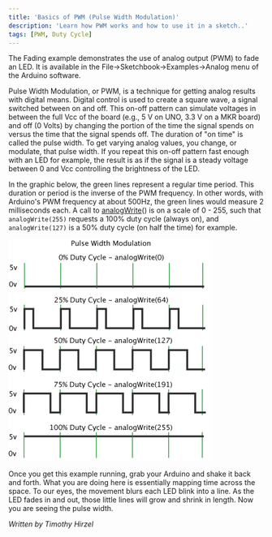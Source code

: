 ```yaml
---
title: 'Basics of PWM (Pulse Width Modulation)'
description: 'Learn how PWM works and how to use it in a sketch..'
tags: [PWM, Duty Cycle]
---
```



The Fading example demonstrates the use of analog output (PWM) to fade an LED. It is available in the File->Sketchbook->Examples->Analog menu of the Arduino software.

Pulse Width Modulation, or PWM, is a technique for getting analog results with digital means. Digital control is used to create a square wave, a signal switched between on and off. This on-off pattern can simulate voltages in between the full Vcc of the board (e.g., 5 V on UNO, 3.3 V on a MKR board) and off (0 Volts) by changing the portion of the time the signal spends on versus the time that the signal spends off. The duration of "on time" is called the pulse width. To get varying analog values, you change, or modulate, that pulse width. If you repeat this on-off pattern fast enough with an LED for example, the result is as if the signal is a steady voltage between 0 and Vcc controlling the brightness of the LED.

In the graphic below, the green lines represent a regular time period. This duration or period is the inverse of the PWM frequency. In other words, with Arduino's PWM frequency at about 500Hz, the green lines would measure 2 milliseconds each. A call to [analogWrite](https://arduino.cc/en/Reference/AnalogWrite)() is on a scale of 0 - 255, such that `analogWrite(255)` requests a 100% duty cycle (always on), and `analogWrite(127)` is a 50% duty cycle (on half the time) for example.

![](./pwm.gif)

Once you get this example running, grab your Arduino and shake it back and forth. What you are doing here is essentially mapping time across the space. To our eyes, the movement blurs each LED blink into a line. As the LED fades in and out, those little lines will grow and shrink in length. Now you are seeing the pulse width.

*Written by Timothy Hirzel*
